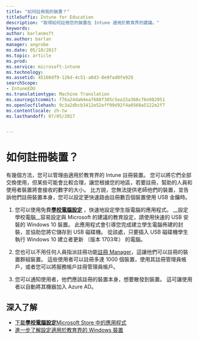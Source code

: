 ```yaml
---
title: "如何註冊我的裝置？"
titleSuffix: Intune for Education
description: "取得如何註冊您的裝置在 Intune 適用於教育界的建議。"
keywords: 
author: barlanmsft
ms.author: barlan
manager: angrobe
ms.date: 05/10/2017
ms.topic: article
ms.prod: 
ms.service: microsoft-intune
ms.technology: 
ms.assetid: 45160df9-126d-4c51-a0d3-0e9fad0fe929
searchScope:
- IntuneEDU
ms.translationtype: Machine Translation
ms.sourcegitcommit: f76a24da64ea7688f385c5ea15a368c76e982951
ms.openlocfilehash: 9c3a2dbcb3412e52eff99d92f4a0560a5122e2f7
ms.contentlocale: zh-tw
ms.lasthandoff: 07/05/2017


---
```


# <a name="how-should-i-enroll-devices"></a>如何註冊裝置？

有幾個方法，您可以管理由適用於教育界的 Intune 註冊裝置。 您可以將它們全部交換使用，但某些可能會比較合理，讓您根據您的地區，若要註冊，幫助的人員和使用者裝置將會接收的數字的大小。 比方說，您無法提供老師他們的裝置，並告訴他們註冊裝置本身，您可以設定更快速路由註冊數百個裝置使用 USB 金鑰時。

1. 您可以使用免費[__學校電腦設定__](https://docs.microsoft.com/education/windows/use-set-up-school-pcs-app) ，快速地設定學生版電腦的應用程式。 __設定學校電腦__容易設定與 Microsoft 的建議的教育設定，請使用快速的 USB 安裝的 Windows 10 裝置。 此應用程式會引導您完成建立學生電腦佈建的封裝，並協助您將它儲存到 USB 磁碟機。 從該處，只要插入 USB 磁碟機學生執行 Windows 10 建立者更新 （版本 1703年） 的電腦。

2. 您也可以不用任何人員指派註冊功能[註冊 Manager](what-are-enrollment-managers.md)，這讓他們可以註冊的裝置群組裝置。 這些使用者可以註冊多達 1000 個裝置，使用其註冊管理員帳戶，或者您可以將服務帳戶註冊管理員帳戶。

3. 您可以通知使用者，他們應該註冊的裝置本身，想要散發到裝置。 這可讓使用者以自動將其機器加入 Azure AD。

## <a name="find-out-more"></a>深入了解

- [下載**學校電腦設定**Microsoft Store 中的應用程式](https://www.microsoft.com/store/p/set-up-school-pcs/9nblggh4ls40)
- [進一步了解設定適用於教育界的 Windows 裝置](https://docs.microsoft.com/education/windows/set-up-windows-10)


